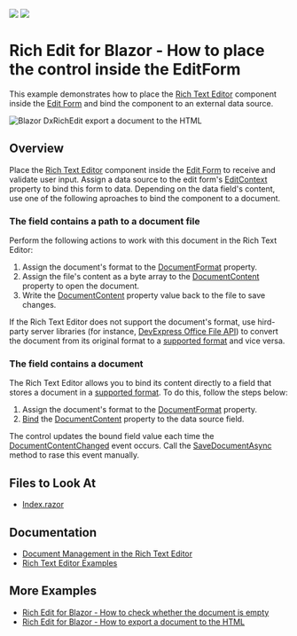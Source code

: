 <!-- default badges list -->
[![](https://img.shields.io/badge/Open_in_DevExpress_Support_Center-FF7200?style=flat-square&logo=DevExpress&logoColor=white)](https://supportcenter.devexpress.com/ticket/details/T1108948)
[![](https://img.shields.io/badge/📖_How_to_use_DevExpress_Examples-e9f6fc?style=flat-square)](https://docs.devexpress.com/GeneralInformation/403183)
<!-- default badges end -->
# Rich Edit for Blazor - How to place the control inside the EditForm

This example demonstrates how to place the [Rich Text Editor](https://docs.devexpress.com/Blazor/401891/rich-text-editor) component inside the [Edit Form](https://docs.microsoft.com/en-us/dotnet/api/microsoft.aspnetcore.components.forms.editform?view=aspnetcore-6.0) and bind the component to an external data source.

![Blazor DxRichEdit export a document to the HTML](/images/export-to-html.png)

## Overview

Place the [Rich Text Editor](https://docs.devexpress.com/Blazor/401891/rich-text-editor) component inside the [Edit Form](https://docs.microsoft.com/en-us/dotnet/api/microsoft.aspnetcore.components.forms.editform?view=aspnetcore-6.0) to receive and validate user input. Assign a data source to the edit form's [EditContext](https://docs.microsoft.com/en-us/dotnet/api/microsoft.aspnetcore.components.forms.editform.editcontext?view=aspnetcore-6.0#microsoft-aspnetcore-components-forms-editform-editcontext) property to bind this form to data. Depending on the data field's content, use one of the following aproaches to bind the component to a document.

### The field contains a path to a document file

Perform the following actions to work with this document in the Rich Text Editor:

1. Assign the document's format to the [DocumentFormat](https://docs.devexpress.com/Blazor/DevExpress.Blazor.RichEdit.DxRichEdit.DocumentFormat) property.
2. Assign the file's content as a byte array to the [DocumentContent](https://docs.devexpress.com/Blazor/DevExpress.Blazor.RichEdit.DxRichEdit.DocumentContent) property to open the document.
3. Write the [DocumentContent](https://docs.devexpress.com/Blazor/DevExpress.Blazor.RichEdit.DxRichEdit.DocumentContent) property value back to the file to save changes.

If the Rich Text Editor does not support the document's format, use hird-party server libraries (for instance, [DevExpress Office File API](https://docs.devexpress.com/OfficeFileAPI/17488/word-processing-document-api)) to convert the document from its original format to a [supported format](https://docs.devexpress.com/Blazor/403344/rich-edit/document-management#document-formats) and vice versa.

### The field contains a document

The Rich Text Editor allows you to bind its content directly to a field that stores a document in a [supported format](https://docs.devexpress.com/Blazor/403344/rich-edit/document-management#document-formats). To do this, follow the steps below:

1. Assign the document's format to the [DocumentFormat](https://docs.devexpress.com/Blazor/DevExpress.Blazor.RichEdit.DxRichEdit.DocumentFormat) property.
2. [Bind](https://docs.devexpress.com/Blazor/402330/common-concepts/two-way-data-binding) the [DocumentContent](https://docs.devexpress.com/Blazor/DevExpress.Blazor.RichEdit.DxRichEdit.DocumentContent) property to the data source field.

The control updates the bound field value each time the [DocumentContentChanged](https://docs.devexpress.com/Blazor/DevExpress.Blazor.RichEdit.DxRichEdit.DocumentContentChanged) event occurs. Call the [SaveDocumentAsync](https://docs.devexpress.com/Blazor/DevExpress.Blazor.RichEdit.DxRichEdit.SaveDocumentAsync(System.Threading.CancellationToken)) method to rase this event manually.

## Files to Look At

- [Index.razor](./CS/PlaceRichEditInEditForm/Pages/Index.razor)

## Documentation

- [Document Management in the Rich Text Editor](https://docs.devexpress.com/Blazor/403344/rich-edit/document-management)
- [Rich Text Editor Examples](https://docs.devexpress.com/Blazor/403343/rich-edit/examples)
 
## More Examples

- [Rich Edit for Blazor - How to check whether the document is empty](https://github.com/DevExpress-Examples/blazor-dxrichedit-check-if-document-is-empty)
- [Rich Edit for Blazor - How to export a document to the HTML](https://github.com/DevExpress-Examples/blazor-dxrichedit-export-to-html)

